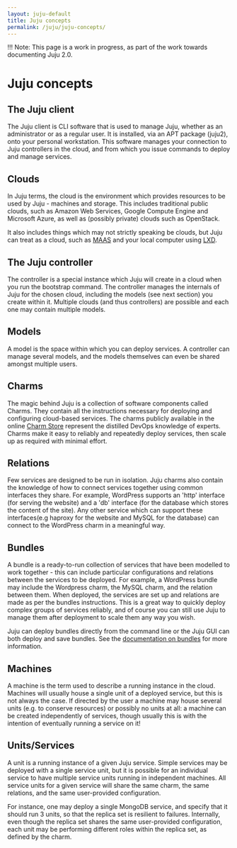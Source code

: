 ```yaml
---
layout: juju-default
title: Juju concepts
permalink: /juju/juju-concepts/
---
```



!!! Note: This page is a work in progress, as part of the work towards 
documenting Juju 2.0.

# Juju concepts

## The Juju client

The Juju client is CLI software that is used to manage Juju, whether as an 
administrator or as a regular user. It is installed, via an APT package 
(juju2), onto your personal workstation. This software manages your 
connection to Juju controllers in the cloud, and from which you issue 
commands to deploy and manage services.

## Clouds

In Juju terms, the cloud is the environment which provides resources to be used
by Juju - machines and storage. This includes traditional public clouds, such
as Amazon Web Services, Google Compute Engine and Microsoft Azure, as well as
(possibly private) clouds such as OpenStack.

It also includes things which may not strictly speaking be clouds, but Juju can
treat as a cloud, such as [MAAS][maas] and your local computer using [LXD][lxd].


## The Juju controller

The controller is a special instance which Juju will create in a cloud when you
run the bootstrap command. The controller manages the internals of Juju for the
chosen cloud, including the models (see next section) you create within it.
Multiple clouds (and thus controllers) are possible and each one may contain
multiple models.

## Models

A model is the space within which you can deploy services. A controller can 
manage several models, and the models themselves can even be shared amongst
multiple users.

## Charms

The magic behind Juju is a collection of software components called Charms. They
contain all the instructions necessary for deploying and configuring 
cloud-based services. The charms publicly available in the online 
[Charm Store][charmstore] 
represent the distilled DevOps knowledge of experts. Charms make it easy to 
reliably and repeatedly deploy services, then scale up as required with minimal 
effort.

## Relations

Few services are designed to be run in isolation. Juju charms also contain the
knowledge of how to connect services together using common interfaces they
share. For example, WordPress supports an 'http' interface (for serving the 
website) and a 'db' interface (for the database which stores the content of
the site). Any other service which can support these interfaces(e.g haproxy for
the website and MySQL for the database) can connect to the WordPress charm in 
a meaningful way.

## Bundles

A bundle is a ready-to-run collection of services that have been modelled to 
work together - this can include particular configurations and relations
between the services to be deployed. For example, a WordPress bundle may include
the Wordpress charm, the MySQL charm, and the relation between them. When
deployed, the services are set up and relations are made as per the bundles 
instructions. This is a great way to quickly deploy complex groups of services
reliably, and of course you can still use Juju to manage them after deployment 
to scale them any way you wish.

Juju can deploy bundles directly from the command line or the Juju GUI can both
deploy and save bundles. See the [documentation on bundles][bundles] for more
information.

## Machines

A machine is the term used to describe a running instance in the cloud. Machines
will usually house a single unit of a deployed service, but this is not always 
the case. If directed by the user a machine may house several units (e.g. to 
conserve resources) or possibly no units at all: a machine can be created 
independently of services, though usually this is with the intention of 
eventually running a service on it!

## Units/Services

A unit is a running instance of a given Juju service. Simple services may be 
deployed with a single service unit, but it is possible for an individual 
service to have multiple service units running in independent machines. All 
service units for a given service will share the same charm, the same 
relations, and the same user-provided configuration.

For instance, one may deploy a single MongoDB service, and specify that it 
should run 3 units, so that the replica set is resilient to failures. 
Internally, even though the replica set shares the same user-provided 
configuration, each unit may be performing different roles within the replica 
set, as defined by the charm.

[maas]: https://maas.io "Metal as a Service"
[bundles]: ./charms-bundles.html
[lxd]: http://www.ubuntu.com/cloud/lxd
[charmstore]: https://jujucharms.com/store